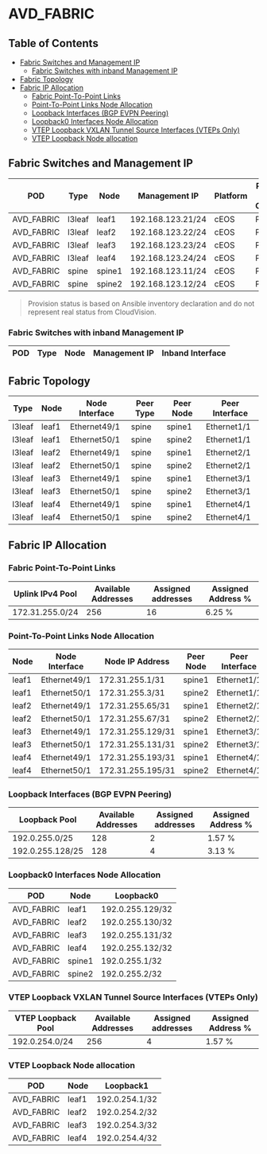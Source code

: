 # AVD_FABRIC

## Table of Contents

- [Fabric Switches and Management IP](#fabric-switches-and-management-ip)
  - [Fabric Switches with inband Management IP](#fabric-switches-with-inband-management-ip)
- [Fabric Topology](#fabric-topology)
- [Fabric IP Allocation](#fabric-ip-allocation)
  - [Fabric Point-To-Point Links](#fabric-point-to-point-links)
  - [Point-To-Point Links Node Allocation](#point-to-point-links-node-allocation)
  - [Loopback Interfaces (BGP EVPN Peering)](#loopback-interfaces-bgp-evpn-peering)
  - [Loopback0 Interfaces Node Allocation](#loopback0-interfaces-node-allocation)
  - [VTEP Loopback VXLAN Tunnel Source Interfaces (VTEPs Only)](#vtep-loopback-vxlan-tunnel-source-interfaces-vteps-only)
  - [VTEP Loopback Node allocation](#vtep-loopback-node-allocation)

## Fabric Switches and Management IP

| POD | Type | Node | Management IP | Platform | Provisioned in CloudVision | Serial Number |
| --- | ---- | ---- | ------------- | -------- | -------------------------- | ------------- |
| AVD_FABRIC | l3leaf | leaf1 | 192.168.123.21/24 | cEOS | Provisioned | - |
| AVD_FABRIC | l3leaf | leaf2 | 192.168.123.22/24 | cEOS | Provisioned | - |
| AVD_FABRIC | l3leaf | leaf3 | 192.168.123.23/24 | cEOS | Provisioned | - |
| AVD_FABRIC | l3leaf | leaf4 | 192.168.123.24/24 | cEOS | Provisioned | - |
| AVD_FABRIC | spine | spine1 | 192.168.123.11/24 | cEOS | Provisioned | - |
| AVD_FABRIC | spine | spine2 | 192.168.123.12/24 | cEOS | Provisioned | - |

> Provision status is based on Ansible inventory declaration and do not represent real status from CloudVision.

### Fabric Switches with inband Management IP

| POD | Type | Node | Management IP | Inband Interface |
| --- | ---- | ---- | ------------- | ---------------- |

## Fabric Topology

| Type | Node | Node Interface | Peer Type | Peer Node | Peer Interface |
| ---- | ---- | -------------- | --------- | ----------| -------------- |
| l3leaf | leaf1 | Ethernet49/1 | spine | spine1 | Ethernet1/1 |
| l3leaf | leaf1 | Ethernet50/1 | spine | spine2 | Ethernet1/1 |
| l3leaf | leaf2 | Ethernet49/1 | spine | spine1 | Ethernet2/1 |
| l3leaf | leaf2 | Ethernet50/1 | spine | spine2 | Ethernet2/1 |
| l3leaf | leaf3 | Ethernet49/1 | spine | spine1 | Ethernet3/1 |
| l3leaf | leaf3 | Ethernet50/1 | spine | spine2 | Ethernet3/1 |
| l3leaf | leaf4 | Ethernet49/1 | spine | spine1 | Ethernet4/1 |
| l3leaf | leaf4 | Ethernet50/1 | spine | spine2 | Ethernet4/1 |

## Fabric IP Allocation

### Fabric Point-To-Point Links

| Uplink IPv4 Pool | Available Addresses | Assigned addresses | Assigned Address % |
| ---------------- | ------------------- | ------------------ | ------------------ |
| 172.31.255.0/24 | 256 | 16 | 6.25 % |

### Point-To-Point Links Node Allocation

| Node | Node Interface | Node IP Address | Peer Node | Peer Interface | Peer IP Address |
| ---- | -------------- | --------------- | --------- | -------------- | --------------- |
| leaf1 | Ethernet49/1 | 172.31.255.1/31 | spine1 | Ethernet1/1 | 172.31.255.0/31 |
| leaf1 | Ethernet50/1 | 172.31.255.3/31 | spine2 | Ethernet1/1 | 172.31.255.2/31 |
| leaf2 | Ethernet49/1 | 172.31.255.65/31 | spine1 | Ethernet2/1 | 172.31.255.64/31 |
| leaf2 | Ethernet50/1 | 172.31.255.67/31 | spine2 | Ethernet2/1 | 172.31.255.66/31 |
| leaf3 | Ethernet49/1 | 172.31.255.129/31 | spine1 | Ethernet3/1 | 172.31.255.128/31 |
| leaf3 | Ethernet50/1 | 172.31.255.131/31 | spine2 | Ethernet3/1 | 172.31.255.130/31 |
| leaf4 | Ethernet49/1 | 172.31.255.193/31 | spine1 | Ethernet4/1 | 172.31.255.192/31 |
| leaf4 | Ethernet50/1 | 172.31.255.195/31 | spine2 | Ethernet4/1 | 172.31.255.194/31 |

### Loopback Interfaces (BGP EVPN Peering)

| Loopback Pool | Available Addresses | Assigned addresses | Assigned Address % |
| ------------- | ------------------- | ------------------ | ------------------ |
| 192.0.255.0/25 | 128 | 2 | 1.57 % |
| 192.0.255.128/25 | 128 | 4 | 3.13 % |

### Loopback0 Interfaces Node Allocation

| POD | Node | Loopback0 |
| --- | ---- | --------- |
| AVD_FABRIC | leaf1 | 192.0.255.129/32 |
| AVD_FABRIC | leaf2 | 192.0.255.130/32 |
| AVD_FABRIC | leaf3 | 192.0.255.131/32 |
| AVD_FABRIC | leaf4 | 192.0.255.132/32 |
| AVD_FABRIC | spine1 | 192.0.255.1/32 |
| AVD_FABRIC | spine2 | 192.0.255.2/32 |

### VTEP Loopback VXLAN Tunnel Source Interfaces (VTEPs Only)

| VTEP Loopback Pool | Available Addresses | Assigned addresses | Assigned Address % |
| --------------------- | ------------------- | ------------------ | ------------------ |
| 192.0.254.0/24 | 256 | 4 | 1.57 % |

### VTEP Loopback Node allocation

| POD | Node | Loopback1 |
| --- | ---- | --------- |
| AVD_FABRIC | leaf1 | 192.0.254.1/32 |
| AVD_FABRIC | leaf2 | 192.0.254.2/32 |
| AVD_FABRIC | leaf3 | 192.0.254.3/32 |
| AVD_FABRIC | leaf4 | 192.0.254.4/32 |

